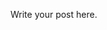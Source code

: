 <!--
.. title: Notes on Implementing Offline Sync
.. slug: notes-on-implementing-offline-sync
.. date: 2014/05/08 21:52:39
.. tags: draft
.. link:
.. description:
.. type: text
-->

Write your post here.
